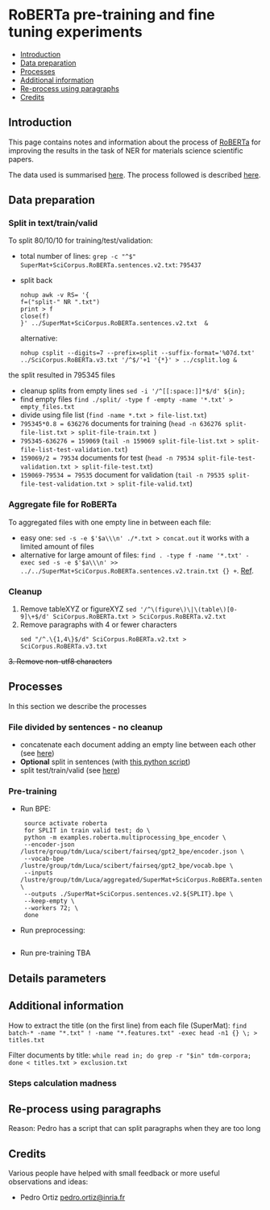 # RoBERTa pre-training and fine tuning experiments

* [Introduction](#introduction)
* [Data preparation](#data-preparation)
* [Processes](#processes)
* [Additional information](#additional-information)
* [Re-process using paragraphs](#re-process-using-paragraphs)
* [Credits](#credits)

## Introduction

This page contains notes and information about the process of [RoBERTa](https://github.com/facebook/fairseq) for improving the results in the task
of NER for materials science scientific papers.

The data used is summarised [here](../scibert/readme.md). 
The process followed is described [here](https://github.com/pytorch/fairseq/blob/main/examples/roberta/README.pretraining.md).

## Data preparation

### Split in text/train/valid
To split 80/10/10 for training/test/validation:
- total number of lines: `grep -c "^$" SuperMat+SciCorpus.RoBERTa.sentences.v2.txt`: `795437`    
- split back
    ```
    nohup awk -v RS= '{
    f=("split-" NR ".txt")
    print > f
    close(f)
    }' ../SuperMat+SciCorpus.RoBERTa.sentences.v2.txt  &
    ```
  
  alternative: 
   ```
  nohup csplit --digits=7 --prefix=split --suffix-format='%07d.txt' ../SciCorpus.RoBERTa.v3.txt '/^$/'+1 '{*}' > ../csplit.log &
  ```
  
 the split resulted in 795345 files
- cleanup splits from empty lines ``sed -i '/^[[:space:]]*$/d' ${in};``
- find empty files `find ./split/ -type f -empty -name '*.txt' > empty_files.txt`
- divide using file list (``find -name *.txt > file-list.txt``)
- `795345*0.8 = 636276` documents for training (`head -n 636276 split-file-list.txt > split-file-train.txt `)
- `795345-636276 = 159069` (`tail -n 159069 split-file-list.txt > split-file-list-test-validation.txt`)
- `159069/2 = 79534` documents for test (`head -n 79534 split-file-test-validation.txt > split-file-test.txt`)
- `159069-79534 = 79535` document for validation (`tail -n 79535 split-file-test-validation.txt > split-file-valid.txt`)

### Aggregate file for RoBERTa

To aggregated files with one empty line in between each file:
- easy one: ``sed -s -e $'$a\\\n' ./*.txt > concat.out`` it works with a limited amount of files
- alternative for large amount of files: ``find . -type f -name '*.txt' -exec sed -s -e $'$a\\\n' >> ../../SuperMat+SciCorpus.RoBERTa.sentences.v2.train.txt {} +``. [Ref](https://unix.stackexchange.com/questions/509749/how-to-deal-with-sed-if-argument-list-too-long).

### Cleanup
1. Remove tableXYZ or figureXYZ
   ``
   sed '/^\(figure\)\|\(table\)[0-9]\+$/d' SciCorpus.RoBERTa.txt > SciCorpus.RoBERTa.v2.txt
   ``
2. Remove paragraphs with 4 or fewer characters
   ```
   sed "/^.\{1,4\}$/d" SciCorpus.RoBERTa.v2.txt > SciCorpus.RoBERTa.v3.txt
   ```
   
~~3. Remove non-utf8 characters~~

## Processes  
In this section we describe the processes

### File divided by sentences - no cleanup

- concatenate each document adding an empty line between each other (see [here](#aggregate-file-for-roberta))
- **Optional** split in sentences (with [this python script](sentence-splitter.py))
- split test/train/valid (see [here](#split-in-texttrainvalid))


### Pre-training
 - Run BPE:
   ```
    source activate roberta
    for SPLIT in train valid test; do \
    python -m examples.roberta.multiprocessing_bpe_encoder \
    --encoder-json /lustre/group/tdm/Luca/scibert/fairseq/gpt2_bpe/encoder.json \
    --vocab-bpe /lustre/group/tdm/Luca/scibert/fairseq/gpt2_bpe/vocab.bpe \
    --inputs  /lustre/group/tdm/Luca/aggregated/SuperMat+SciCorpus.RoBERTa.sentences.v2.${SPLIT}.txt \
    --outputs ./SuperMat+SciCorpus.sentences.v2.${SPLIT}.bpe \
    --keep-empty \
    --workers 72; \
    done
   ```
   
 - Run preprocessing:
    ```
    ```
 - Run pre-training
  TBA

## Details parameters

## Additional information

How to extract the title (on the first line) from each file (SuperMat):
``find batch-* -name "*.txt" ! -name "*.features.txt" -exec head -n1 {} \; > titles.txt``

Filter documents by title: 
``while read in; do grep -r "$in" tdm-corpora; done < titles.txt > exclusion.txt``

### Steps calculation madness


## Re-process using paragraphs 

Reason: Pedro has a script that can split paragraphs when they are too long

## Credits

Various people have helped with small feedback or more useful observations and ideas:

- Pedro Ortiz pedro.ortiz@inria.fr

